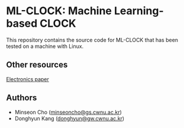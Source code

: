 # ML-CLOCK: Machine Learning-based CLOCK
This repository contains the source code for ML-CLOCK that has been tested on a machine with Linux.


## Other resources
[Electronics paper](https://www.mdpi.com/2079-9292/10/20/2503)

## Authors
* Minseon Cho (minseoncho@gs.cwnu.ac.kr)
* Donghyun Kang (donghyun@gw.cwnu.ac.kr)
